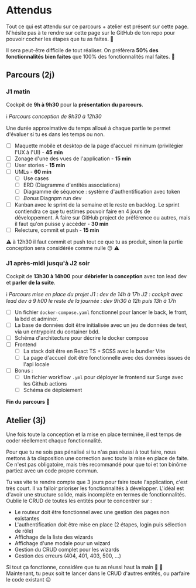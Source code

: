 # Attendus

Tout ce qui est attendu sur ce parcours + atelier est présent sur cette page. N'hésite pas à te rendre sur cette page sur le GitHub de ton repo pour pouvoir cocher les étapes que tu as faites. :muscle:

Il sera peut-être difficile de tout réaliser. On préfèrera **50% des fonctionnalités bien faites** que 100% des fonctionnalités mal faites. :hugs:

## Parcours (2j)

### J1 matin

Cockpit de **9h à 9h30** pour la **présentation du parcours**.

ℹ️ *Parcours conception de 9h30 à 12h30*

Une durée approximative du temps alloué à chaque partie te permet d'évaluer si tu es dans les temps ou non.

- [ ] Maquette mobile et desktop de la page d'accueil minimum (privilégier l'UX à l'UI) - **45 min**
- [ ] Zonage d'une des vues de l'application - **15 min**
- [ ] User stories - **15 min**
- [ ] UMLs - **60 min**
  - [ ] Use cases
  - [ ] ERD (Diagramme d'entités associations)
  - [ ] Diagramme de séquence : système d'authentification avec token
  - [ ] *Bonus* Diagnpm run dev
- [ ] Kanban avec le sprint de la semaine et le reste en backlog. Le sprint contiendra ce que tu estimes pouvoir faire en 4 jours de développement. À faire sur GitHub project de préférence ou autres, mais il faut qu'on puisse y accéder - **30 min**
- [ ] Relecture, commit et push - **15 min**

:warning: à 12h30 il faut commit et push tout ce que tu as produit, sinon la partie conception sera considérée comme nulle 😓 :warning:

### J1 après-midi jusqu'à J2 soir

Cockpit de **13h30 à 14h00** pour **débriefer la conception** avec ton lead dev et **parler de la suite**.

ℹ️ *Parcours mise en place du projet*
*J1 : dev de 14h à 17h*
*J2 : cockpit avec lead dev à 9
h00*
*le reste de la journée : dev 9h30 à 12h puis 13h à 17h*

- [ ] Un fichier `docker-compose.yaml` fonctionnel pour lancer le back, le front, la bdd et adminer.
- [ ] La base de données doit être initialisée avec un jeu de données de test, via un entrypoint du container bdd.
- [ ] Schéma d'architecture pour décrire le docker compose
- [ ] Frontend
  - [ ] La stack doit être en React TS + SCSS avec le bundler Vite
  - [ ] La page d'accueil doit être fonctionnelle avec des données issues de l'api locale
- [ ] Bonus :
  - [ ] Un fichier workflow `.yml` pour déployer le frontend sur Surge avec les Github actions
  - [ ] Schéma de déploiement

**Fin du parcours :tada:**

## Atelier (3j)

Une fois toute la conception et la mise en place terminée, il est temps de coder réellement chaque fonctionnalité.

Pour que tu ne sois pas pénalisé si tu n'as pas réussi à tout faire, nous mettons à ta disposition une correction avec toute la mise en place de faite. Ce n'est pas obligatoire, mais très recommandé pour que toi et ton binôme partiez avec un code propre commun.

Tu vas vite te rendre compte que 3 jours pour faire toute l'application, c'est très court. Il va falloir prioriser les fonctionnalités à développer. L'idéal est d'avoir une structure solide, mais incomplète en termes de fonctionnalités. Oublie le CRUD de toutes les entités pour te concentrer sur :

- Le routeur doit être fonctionnel avec une gestion des pages non existantes
- L'authentification doit être mise en place (2 étapes, login puis sélection de rôle)
- Affichage de la liste des wizards
- Affichage d'une modale pour un wizard
- Gestion du CRUD complet pour les wizards
- Gestion des erreurs (404, 401, 403, 500, ...)

Si tout ça fonctionne, considère que tu as réussi haut la main :muscle: :partying_face: Maintenant, tu peux soit te lancer dans le CRUD d'autres entités, ou parfaire le code existant 😉
